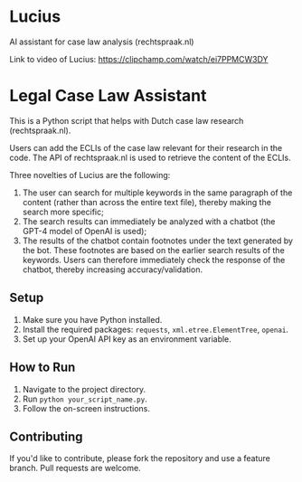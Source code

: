 # Lucius
AI assistant for case law analysis (rechtspraak.nl)

Link to video of Lucius: https://clipchamp.com/watch/ei7PPMCW3DY 

# Legal Case Law Assistant

This is a Python script that helps with Dutch case law research (rechtspraak.nl). 

Users can add the ECLIs of the case law relevant for their research in the code. The API of rechtspraak.nl is used to retrieve the content of the ECLIs. 

Three novelties of Lucius are the following:
1. The user can search for multiple keywords in the same paragraph of the content (rather than across the entire text file), thereby making the search more specific;
2. The search results can immediately be analyzed with a chatbot (the GPT-4 model of OpenAI is used);
3. The results of the chatbot contain footnotes under the text generated by the bot. These footnotes are based on the earlier search results of the keywords. Users can therefore immediately check the response of the chatbot, thereby increasing accuracy/validation. 

## Setup

1. Make sure you have Python installed.
2. Install the required packages: `requests`, `xml.etree.ElementTree`, `openai`.
3. Set up your OpenAI API key as an environment variable.

## How to Run

1. Navigate to the project directory.
2. Run `python your_script_name.py`.
3. Follow the on-screen instructions.

## Contributing

If you'd like to contribute, please fork the repository and use a feature branch. Pull requests are welcome.
